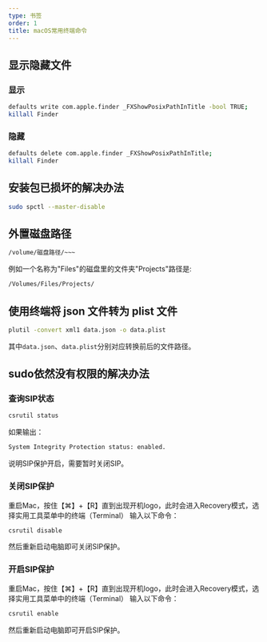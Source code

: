 ```yaml
---
type: 书签
order: 1
title: macOS常用终端命令
---
```



## <i class="fa fa-file fa-fw"></i>显示隐藏文件

### <i class="fa fa-eye fa-fw"></i>显示
```bash
defaults write com.apple.finder _FXShowPosixPathInTitle -bool TRUE;
killall Finder
```

### <i class="fa fa-eye-slash fa-fw"></i>隐藏
```bash
defaults delete com.apple.finder _FXShowPosixPathInTitle;
killall Finder
```

## 安装包已损坏的解决办法

```bash
sudo spctl --master-disable
```

## <i class="fa fa-folder-open fa-fw"></i>外置磁盘路径

```bash
/volume/磁盘路径/~~~
```
例如一个名称为"Files"的磁盘里的文件夹"Projects"路径是:
```bash
/Volumes/Files/Projects/
```


## <i class="fa fa-exchange fa-fw"></i>使用终端将 json 文件转为 plist 文件

```bash
plutil -convert xml1 data.json -o data.plist
```

其中`data.json`、`data.plist`分别对应转换前后的文件路径。


## sudo依然没有权限的解决办法

### 查询SIP状态

```bash
csrutil status
```

如果输出：
```bash
System Integrity Protection status: enabled.
```
说明SIP保护开启，需要暂时关闭SIP。

### 关闭SIP保护

重启Mac，按住【⌘】+【R】直到出现开机logo，此时会进入Recovery模式，选择实用工具菜单中的终端（Terminal）
输入以下命令：

```bash
csrutil disable
```

然后重新启动电脑即可关闭SIP保护。

### 开启SIP保护

重启Mac，按住【⌘】+【R】直到出现开机logo，此时会进入Recovery模式，选择实用工具菜单中的终端（Terminal）
输入以下命令：

```bash
csrutil enable
```

然后重新启动电脑即可开启SIP保护。
